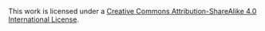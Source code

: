 This work is licensed under a [Creative Commons Attribution-ShareAlike 4.0
International
License](http://creativecommons.org/licenses/by-sa/4.0/deed.en_US).